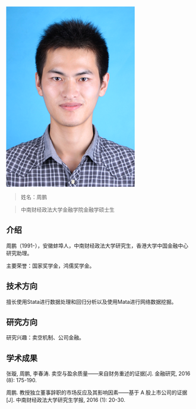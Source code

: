 ![](index/zhoupeng.png)

>姓名：周鹏

>中南财经政法大学金融学院金融学硕士生

## 介绍

周鹏（1991-），安徽蚌埠人，中南财经政法大学研究生，香港大学中国金融中心研究助理。

主要荣誉：国家奖学金，鸿儒奖学金。

## 技术方向

擅长使用Stata进行数据处理和回归分析以及使用Mata进行网络数据挖掘。

## 研究方向

研究兴趣：卖空机制、公司金融。

## 学术成果

张璇, 周鹏, 李春涛. 卖空与盈余质量——来自财务重述的证据[J]. 金融研究, 2016 (8): 175-190.

周鹏. 教授独立董事辞职的市场反应及其影响因素——基于 A 股上市公司的证据[J]. 中南财经政法大学研究生学报, 2016 (1): 20-30.


